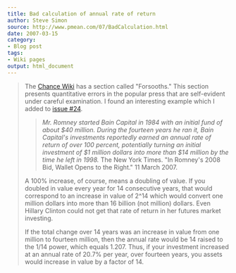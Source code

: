 ```yaml
---
title: Bad calculation of annual rate of return
author: Steve Simon
source: http://www.pmean.com/07/BadCalculation.html
date: 2007-03-15
category:
- Blog post
tags:
- Wiki pages
output: html_document
---
```

> The [Chance
> Wiki](http://chance.dartmouth.edu/chancewiki/index.php/Main_Page) has
> a section called \"Forsooths.\" This section presents quantitative
> errors in the popular press that are self-evident under careful
> examination. I found an interesting example which I added to [issue
> \#24](http://chance.dartmouth.edu/chancewiki/index.php/Chance_News_24).
>
> > *Mr. Romney started Bain Capital in 1984 with an initial fund of
> > about \$40 million. During the fourteen years he ran it, Bain
> > Capital\'s investments reportedly earned an annual rate of return of
> > over 100 percent, potentially turning an initial investment of \$1
> > million dollars into more than \$14 million by the time he left in
> > 1998.* The New York Times. \"In Romney\'s 2008 Bid, Wallet Opens to
> > the Right.\" 11 March 2007.
>
> A 100% increase, of course, means a doubling of value. If you doubled
> in value every year for 14 consecutive years, that would correspond to
> an increase in value of 2\^14 which would convert one million dollars
> into more than 16 billion (not million) dollars. Even Hillary Clinton
> could not get that rate of return in her futures market investing.
>
> If the total change over 14 years was an increase in value from one
> million to fourteen million, then the annual rate would be 14 raised
> to the 1/14 power, which equals 1.207. Thus, if your investment
> increased at an annual rate of 20.7% per year, over fourteen years,
> you assets would increase in value by a factor of 14.
